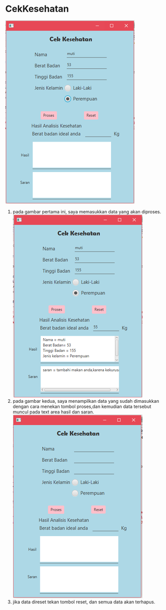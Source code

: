 # CekKesehatan
![alt text](awall.PNG)
1. pada gambar pertama ini, saya memasukkan data yang akan diproses.
![alt text](proses.PNG)
2. pada gambar kedua, saya menampilkan data yang sudah dimasukkan dengan cara menekan tombol proses,dan kemudian data tersebut muncul pada text area hasil dan saran.
![alt text](reset.PNG)
3. jika data direset tekan tombol reset, dan semua data akan terhapus.
